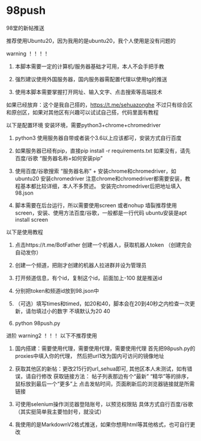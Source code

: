 # 98push
98堂的新帖推送

推荐使用Ubuntu20，因为我用的是ubuntu20，我个人使用是没有问题的

warning ！！！！
1. 本脚本需要一定的计算机/服务器基础才可用，本人不会手把手教

2. 强烈建议使用外国服务器，国内服务器需配置代理以使用tg的推送

3. 使用本脚本需要掌握打开网址、输入文字、点击搜索等高端技术

如果已经放弃：这个是我自己搭的，https://t.me/sehuazonghe 不过只有综合区和原创区，如果对其他区有兴趣可以试试自己搭，代码里面有教程


以下是配置环境
安装环境，需要python3+chrome+chromedriver

1. python3 使用服务器自带或者装个3.6以上应该都可，安装方式自行百度

2. 如果服务器已经有pip，直接pip install -r requirements.txt 
    如果没有，请先百度/谷歌 “服务器名称+如何安装pip”

3. 使用百度/谷歌搜索 “服务器名称” + 安装chrome和chromedriver，如 ubuntu20 安装chromedriver
    注意chrome和chromedriver都需要安装，教程基本都比较详细，本人不多赘述。
    安装完chromedriver后把地址填入98.json

4. 脚本需要在后台运行，所以需要使用screen 或者nohup
    墙裂推荐使用screen，安装、使用方法百度/谷歌，一般都是一行代码
    ubuntu安装是apt install screen 

以下是使用教程
1. 点击https://t.me/BotFather 创建一个机器人，获取机器人token （创建完会自动发你）

2. 创建一个频道，把刚才创建的机器人拉进群并设为管理员

3. 打开频道信息，有个id，复制这个id，前面加上-100 就是推送id

4. 分别把token和频道id放到98.json中

5. （可选）填写times和timed，如20和40，脚本会在20到40秒之内检查一次更新，请勿填过小的数字
    不填默认为20 40

6. python 98push.py

进阶 
warning2 ！！！
以下不推荐使用

1. 国内搭建：需要使用代理，需要使用代理，需要使用代理
    首先把98push.py的proxies中填入你的代理，
    然后把url1改为国内可访问的镜像地址

2. 获取其他区的新帖：更改215行的url_sehua即可,
    其他区本人未测试，如有错误，请自行修改
    获取链接方法：
    帖子列表那边有个“最新” “精华”等的排序，鼠标放到最后一个“更多”上
    点击发帖时间，页面刷新后的浏览器链接就是所需链接

3. 可使用selenium操作浏览器登陆账号，以预览权限贴
    具体方式自行百度/谷歌（其实挺简单我主要怕封号，就没试）

4. 我使用的是MarkdownV2格式推送，如果你想用html等其他格式，也可自行更改
